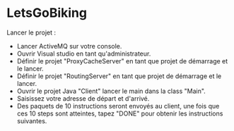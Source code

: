 # LetsGoBiking

Lancer le projet : 

- Lancer ActiveMQ sur votre console.
- Ouvrir Visual studio en tant qu'administrateur.
- Définir le projet "ProxyCacheServer" en tant que projet de démarrage et le lancer.
- Définir le projet "RoutingServer" en tant que projet de démarrage et le lancer.
- Ouvrir le projet Java "Client" lancer le main dans la class "Main".
- Saisissez votre adresse de départ et d'arrivé.
- Des paquets de 10 instructions seront envoyés au client, une fois que ces 10 steps sont atteintes, tapez "DONE" pour obtenir les instructions suivantes.
